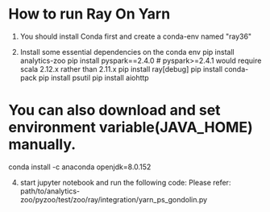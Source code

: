 # How to run Ray On Yarn

1) You should install Conda first and create a conda-env named "ray36"

2) Install some essential dependencies on the conda env
pip install analytics-zoo
pip install pyspark==2.4.0 # pyspark>=2.4.1 would require scala 2.12.x rather than 2.11.x
pip install ray[debug]
pip install conda-pack
pip install psutil
pip install aiohttp
# You can also download and set environment variable(JAVA_HOME) manually.
conda install -c anaconda openjdk=8.0.152

4) start jupyter notebook and run the following code:
Please refer: path/to/analytics-zoo/pyzoo/test/zoo/ray/integration/yarn_ps_gondolin.py

